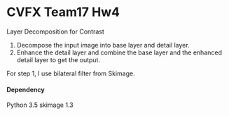 # CVFX Team17 Hw4
Layer Decomposition for Contrast 

1. Decompose the input image into base layer and detail layer.
2. Enhance the detail layer and combine the base layer and the enhanced detail layer to get the output.

For step 1, I use bilateral filter from Skimage.

#### Dependency
Python 3.5
skimage 1.3

